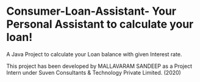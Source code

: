 # Consumer-Loan-Assistant- Your Personal Assistant to calculate your loan!
A Java Project to calculate your Loan balance with given Interest rate.

This project has been developed by MALLAVARAM SANDEEP as a Project Intern under Suven Consultants & Technology Private Limited. (2020)
